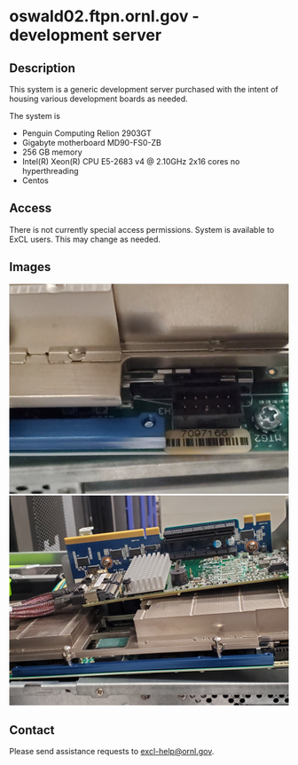# oswald02.ftpn.ornl.gov - development server

## Description

This system is a generic development server purchased with the intent of
housing various development boards as needed.

The system is
*  Penguin Computing Relion 2903GT
*  Gigabyte motherboard MD90-FS0-ZB
*  256 GB memory
*  Intel(R) Xeon(R) CPU E5-2683 v4 @ 2.10GHz  2x16 cores no hyperthreading
*  Centos

## Access

There is not currently special access permissions.   System is available
to ExCL users.  This may change as needed.

## Images

![fpga detail](images/20190607_162750.jpg "fpga detail")
![left daughterboard detail](images/20190607_162758.jpg "left daughterboard detail")


## Contact
Please send assistance requests to excl-help@ornl.gov.
